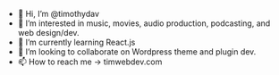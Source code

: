 - 👋 Hi, I’m @timothydav
- 👀 I’m interested in music, movies, audio production, podcasting, and web design/dev.
- 🌱 I’m currently learning React.js
- 💞️ I’m looking to collaborate on Wordpress theme and plugin dev.
- 📫 How to reach me -> timwebdev.com

<!---
timothydav/timothydav is a ✨ special ✨ repository because its `README.md` (this file) appears on your GitHub profile. NEAT!
You can click the Preview link to take a look at your changes.
--->
